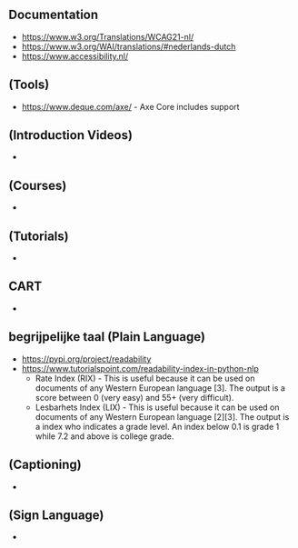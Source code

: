 ## Documentation
* https://www.w3.org/Translations/WCAG21-nl/
* https://www.w3.org/WAI/translations/#nederlands-dutch
* https://www.accessibility.nl/

## (Tools)
* https://www.deque.com/axe/ - Axe Core includes support

## (Introduction Videos)
* 

## (Courses)
*

## (Tutorials)
*

## CART
*

## begrijpelijke taal (Plain Language)
* https://pypi.org/project/readability
* https://www.tutorialspoint.com/readability-index-in-python-nlp
  * Rate Index (RIX) - This is useful because it can be used on documents of any Western European language [3]. The output is a score between 0 (very easy) and 55+ (very difficult).
  * Lesbarhets Index (LIX) - This is useful because it can be used on documents of any Western European language [2][3]. The output is a index who indicates a grade level. An index below 0.1 is grade 1 while 7.2 and above is college grade.

## (Captioning)
*

## (Sign Language)
*
